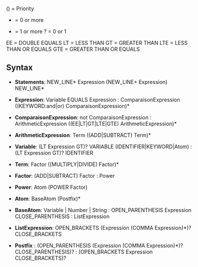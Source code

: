 () = Priority

* = 0 or more
+ = 1 or more
? = 0 or 1

EE = DOUBLE EQUALS
LT = LESS THAN
GT = GREATER THAN
LTE = LESS THAN OR EQUALS
GTE = GREATER THAN OR EQUALS

## Syntax

-   **Statements**: NEW_LINE* Expression (NEW_LINE+ Expression) NEW_LINE*

-   **Expression**: Variable EQUALS Expression
                  : ComparaisonExpression ((KEYWORD:and|or) ComparaisonExpression)*

-   **ComparaisonExpression**: not ComparaisonExpression
                             : ArithmeticExpression ((EE|LT|GT|LTE|GTE) ArithmeticExpression)*

-   **ArithmeticExpression**: Term ((ADD|SUBTRACT) Term)*

-   **Variable**: (LT Expression GT)? VARIABLE (IDENTIFIER|KEYWORD|Atom)
                : (LT Expression GT)? IDENTIFIER

-   **Term**: Factor ((MULTIPLY|DIVIDE) Factor)*

-   **Factor**: (ADD|SUBTRACT) Factor
              : Power

-   **Power**: Atom (POWER Factor)

-   **Atom**: BaseAtom (Postfix)*

-   **BaseAtom**: Variable | Number | String
            : OPEN_PARENTHESIS Expression CLOSE_PARENTHESIS
            : ListExpression

-   **ListExpression**: OPEN_BRACKETS (Expression (COMMA Expression)*)? CLOSE_BRACKETS

-   **Postfix** : (OPEN_PARENTHESIS (Expression (COMMA Expression)*)? CLOSE_PARENTHESIS)?
                : (OPEN_BRACKETS Expression CLOSE_BRACKETS)?